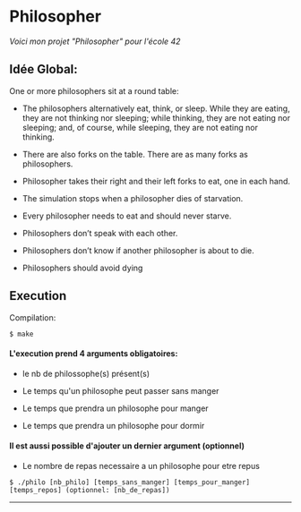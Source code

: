 # Philosopher

_Voici mon projet "Philosopher" pour l'école 42_




## Idée Global:


One or more philosophers sit at a round table:


* The philosophers alternatively eat, think, or sleep.
While they are eating, they are not thinking nor sleeping; while thinking, they are not eating nor sleeping;
and, of course, while sleeping, they are not eating nor thinking.

* There are also forks on the table. There are as many forks as philosophers.

* Philosopher takes their right and their left forks to eat, one in each hand.

* The simulation stops when a philosopher dies of starvation.

* Every philosopher needs to eat and should never starve.

* Philosophers don’t speak with each other.

* Philosophers don’t know if another philosopher is about to die.

* Philosophers should avoid dying



## Execution


Compilation:

```
$ make
```


#### L'execution prend 4 arguments obligatoires:


* le nb de philossophe(s) présent(s)

* Le temps qu'un philosophe peut passer sans manger

* Le temps que prendra un philosophe pour manger

* Le temps que prendra un philosophe pour dormir



#### Il est aussi possible d'ajouter un dernier argument (optionnel)


* Le nombre de repas necessaire a un philosophe pour etre repus



```
$ ./philo [nb_philo] [temps_sans_manger] [temps_pour_manger] [temps_repos] (optionnel: [nb_de_repas])
```

***
